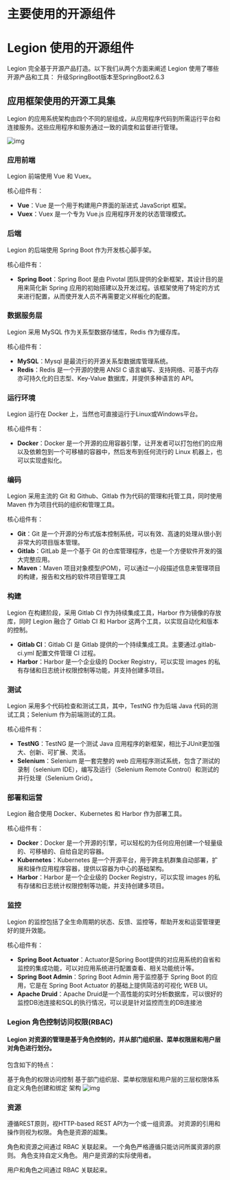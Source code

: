 # 主要使用的开源组件

# Legion 使用的开源组件

Legion 完全基于开源产品打造。以下我们从两个方面来阐述 Legion 使用了哪些开源产品和工具：
升级SpringBoot版本至SpringBoot2.6.3
## 应用框架使用的开源工具集

Legion 的应用系统架构由四个不同的层组成，从应用程序代码到所需运行平台和连接服务。这些应用程序和服务通过一致的调度和监督进行管理。

![img](https://c0c0.oss-cn-qingdao.aliyuncs.com/d94d.png)

### 应用前端

Legion 前端使用 Vue 和 Vuex。

核心组件有：

- **Vue**：Vue 是一个用于构建用户界面的渐进式 JavaScript 框架。
- **Vuex**：Vuex 是一个专为 Vue.js 应用程序开发的状态管理模式。

### 后端

Legion 的后端使用 Spring Boot 作为开发核心脚手架。

核心组件有：

- **Spring Boot**：Spring Boot 是由 Pivotal 团队提供的全新框架，其设计目的是用来简化新 Spring 应用的初始搭建以及开发过程。该框架使用了特定的方式来进行配置，从而使开发人员不再需要定义样板化的配置。

### 数据服务层

Legion 采用 MySQL 作为关系型数据存储库，Redis 作为缓存库。

核心组件有：

- **MySQL**：Mysql 是最流行的开源关系型数据库管理系统。
- **Redis**：Redis 是一个开源的使用 ANSI C 语言编写、支持网络、可基于内存亦可持久化的日志型、Key-Value 数据库，并提供多种语言的 API。

### 运行环境

Legion 运行在 Docker 上，当然也可直接运行于Linux或Windows平台。

核心组件有：

- **Docker**：Docker 是一个开源的应用容器引擎，让开发者可以打包他们的应用以及依赖包到一个可移植的容器中，然后发布到任何流行的 Linux 机器上，也可以实现虚拟化。

### 编码

Legion 采用主流的 Git 和 Github、Gitlab 作为代码的管理和托管工具，同时使用 Maven 作为项目代码的组织和管理工具。

核心组件有：

- **Git**：Git 是一个开源的分布式版本控制系统，可以有效、高速的处理从很小到非常大的项目版本管理。
- **Gitlab**：GitLab 是一个基于 Git 的仓库管理程序，也是一个方便软件开发的强大完整应用。
- **Maven**：Maven 项目对象模型(POM)，可以通过一小段描述信息来管理项目的构建，报告和文档的软件项目管理工具

### 构建

Legion 在构建阶段，采用 Gitlab CI 作为持续集成工具，Harbor 作为镜像的存放库，同时 Legion 融合了 Gitlab CI 和 Harbor 这两个工具，以实现自动化和版本的控制。

- **Gitlab CI**：Gitlab CI 是 Gitlab 提供的一个持续集成工具。主要通过.gitlab-ci.yml 配置文件管理 CI 过程。
- **Harbor**：Harbor 是一个企业级的 Docker Registry，可以实现 images 的私有存储和日志统计权限控制等功能，并支持创建多项目。

### 测试

Legion 采用多个代码检查和测试工具，其中，TestNG 作为后端 Java 代码的测试工具；Selenium 作为前端测试的工具。

核心组件有：

- **TestNG**：TestNG 是一个测试 Java 应用程序的新框架，相比于JUnit更加强大、创新、可扩展、灵活。
- **Selenium**：Selenium 是一套完整的 web 应用程序测试系统，包含了测试的录制（selenium IDE），编写及运行（Selenium Remote Control）和测试的并行处理（Selenium Grid）。

### 部署和运营

Legion 融合使用 Docker、Kubernetes 和 Harbor 作为部署工具。

核心组件有：

- **Docker**：Docker 是一个开源的引擎，可以轻松的为任何应用创建一个轻量级的、可移植的、自给自足的容器。
- **Kubernetes**：Kubernetes 是一个开源平台，用于跨主机群集自动部署，扩展和操作应用程序容器，提供以容器为中心的基础架构。
- **Harbor**：Harbor 是一个企业级的 Docker Registry，可以实现 images 的私有存储和日志统计权限控制等功能，并支持创建多项目。

### 监控

Legion 的监控包括了全生命周期的状态、反馈、监控等，帮助开发和运营管理更好的提升效能。

核心组件有：

- **Spring Boot Actuator**：Actuator是Spring Boot提供的对应用系统的自省和监控的集成功能，可以对应用系统进行配置查看、相关功能统计等。
- **Spring Boot Admin**：Spring Boot Admin 用于监控基于 Spring Boot 的应用，它是在 Spring Boot Actuator 的基础上提供简洁的可视化 WEB UI。
- **Apache Druid**：Apache Druid是一个高性能的实时分析数据库，可以很好的监控DB池连接和SQL的执行情况，可以说是针对监控而生的DB连接池



### Legion 角色控制访问权限(RBAC)
#### Legion 对资源的管理是基于角色控制的，并从部门组织层、菜单权限层和用户层对角色进行划分。

包含如下的特点：

基于角色的权限访问控制
基于部门组织层、菜单权限层和用户层的三层权限体系
自定义角色创建和绑定
架构
![img](https://c0c0.oss-cn-qingdao.aliyuncs.com/sdskh.png)

###  资源
 遵循REST原则，视HTTP-based REST API为一个或一组资源。
 对资源的引用和操作则视为权限。
 角色是资源的超集。

角色和资源之间通过 RBAC 关联起来。
 一个角色严格遵循只能访问所属资源的原则。
 角色支持自定义角色。
 用户是资源的实际使用者。

用户和角色之间通过 RBAC 关联起来。
